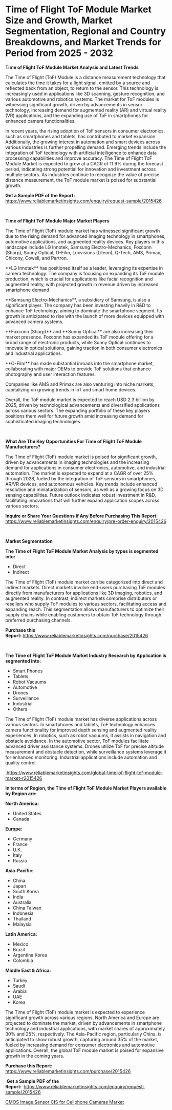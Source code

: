 <p><h1>Time of Flight ToF Module Market Size and Growth, Market Segmentation, Regional and Country Breakdowns, and Market Trends for Period from 2025 -  2032</h1></p><p><strong>Time of Flight ToF Module Market Analysis and Latest Trends</strong></p>
<p><p>The Time of Flight (ToF) Module is a distance measurement technology that calculates the time it takes for a light signal, emitted by a source and reflected back from an object, to return to the sensor. This technology is increasingly used in applications like 3D scanning, gesture recognition, and various automotive and robotics systems. The market for ToF modules is witnessing significant growth, driven by advancements in sensor technology, increasing demand for augmented reality (AR) and virtual reality (VR) applications, and the expanding use of ToF in smartphones for enhanced camera functionalities.</p><p>In recent years, the rising adoption of ToF sensors in consumer electronics, such as smartphones and tablets, has contributed to market expansion. Additionally, the growing interest in automation and smart devices across various industries is further propelling demand. Emerging trends include the integration of ToF technology with artificial intelligence to enhance data processing capabilities and improve accuracy. The Time of Flight ToF Module Market is expected to grow at a CAGR of 11.9% during the forecast period, indicating strong potential for innovation and investment across multiple sectors. As industries continue to recognize the value of precise distance measurement, the ToF module market is poised for substantial growth.</p></p>
<p><strong>Get a Sample PDF of the Report:&nbsp;</strong> <a href="https://www.reliablemarketinsights.com/enquiry/request-sample/2015426?utm_campaign=1512&utm_medium=2&utm_source=Github&utm_content=ia&utm_term=17012025&utm_id=time-of-flight-tof-module">https://www.reliablemarketinsights.com/enquiry/request-sample/2015426</a></p>
<p>&nbsp;</p>
<p><strong>Time of Flight ToF Module Major Market Players</strong></p>
<p><p>The Time of Flight (ToF) module market has witnessed significant growth due to the rising demand for advanced imaging technology in smartphones, automotive applications, and augmented reality devices. Key players in this landscape include LG Innotek, Samsung Electro-Mechanics, Foxconn (Sharp), Sunny Optical, O-Film, Luxvisions (Liteon), Q-Tech, AMS, Primax, Chicony, Cowell, and Partron.</p><p>**LG Innotek** has positioned itself as a leader, leveraging its expertise in camera technology. The company is focusing on expanding its ToF module production, which is crucial for applications like facial recognition and augmented reality, with projected growth in revenue driven by increased smartphone demand.</p><p>**Samsung Electro-Mechanics**, a subsidiary of Samsung, is also a significant player. The company has been investing heavily in R&D to enhance ToF technology, aiming to dominate the smartphone segment. Its growth is anticipated to rise with the launch of more devices equipped with advanced camera systems.</p><p>**Foxconn (Sharp)** and **Sunny Optical** are also increasing their market presence. Foxconn has expanded its ToF module offering for a broad range of electronic products, while Sunny Optical continues to innovate in optical solutions, gaining traction in both consumer electronics and industrial applications.</p><p>**O-Film** has made substantial inroads into the smartphone market, collaborating with major OEMs to provide ToF solutions that enhance photography and user interaction features. </p><p>Companies like AMS and Primax are also venturing into niche markets, capitalizing on growing trends in IoT and smart home devices.</p><p>Overall, the ToF module market is expected to reach USD 2.3 billion by 2025, driven by technological advancements and diversified applications across various sectors. The expanding portfolio of these key players positions them well for future growth amid increasing demand for sophisticated imaging technologies.</p></p>
<p>&nbsp;</p>
<p><strong>What Are The Key Opportunities For Time of Flight ToF Module Manufacturers?</strong></p>
<p><p>The Time of Flight (ToF) module market is poised for significant growth, driven by advancements in imaging technologies and the increasing demand for applications in consumer electronics, automotive, and industrial automation. The market is expected to expand at a CAGR of over 25% through 2028, fueled by the integration of ToF sensors in smartphones, AR/VR devices, and autonomous vehicles. Key trends include enhanced resolution and miniaturization of sensors, as well as a growing focus on 3D sensing capabilities. Future outlook indicates robust investment in R&D, facilitating innovations that will further expand application scopes across various sectors.</p></p>
<p><strong>Inquire or Share Your Questions If Any Before Purchasing This Report:</strong> <a href="https://www.reliablemarketinsights.com/enquiry/pre-order-enquiry/2015426?utm_campaign=1512&utm_medium=2&utm_source=Github&utm_content=ia&utm_term=17012025&utm_id=time-of-flight-tof-module">https://www.reliablemarketinsights.com/enquiry/pre-order-enquiry/2015426</a></p>
<p>&nbsp;</p>
<p><strong>Market Segmentation</strong></p>
<p><strong>The Time of Flight ToF Module Market Analysis by types is segmented into:</strong></p>
<p><ul><li>Direct</li><li>Indirect</li></ul></p>
<p><p>The Time of Flight (ToF) module market can be categorized into direct and indirect markets. Direct markets involve end-users purchasing ToF modules directly from manufacturers for applications like 3D imaging, robotics, and augmented reality. In contrast, indirect markets comprise distributors or resellers who supply ToF modules to various sectors, facilitating access and expanding reach. This segmentation allows manufacturers to optimize their supply chains while enabling customers to obtain ToF technology through preferred purchasing channels.</p></p>
<p><strong>Purchase this Report:&nbsp;</strong><a href="https://www.reliablemarketinsights.com/purchase/2015426?utm_campaign=1512&utm_medium=2&utm_source=Github&utm_content=ia&utm_term=17012025&utm_id=time-of-flight-tof-module">https://www.reliablemarketinsights.com/purchase/2015426</a></p>
<p>&nbsp;</p>
<p><strong>The Time of Flight ToF Module Market Industry Research by Application is segmented into:</strong></p>
<p><ul><li>Smart Phones</li><li>Tablets</li><li>Robot Vacuums</li><li>Automotive</li><li>Drones</li><li>Surveillance</li><li>Industrial</li><li>Others</li></ul></p>
<p><p>The Time of Flight (ToF) module market has diverse applications across various sectors. In smartphones and tablets, ToF technology enhances camera functionality for improved depth sensing and augmented reality experiences. In robotics, such as robot vacuums, it assists in navigation and obstacle avoidance. In the automotive sector, ToF modules facilitate advanced driver assistance systems. Drones utilize ToF for precise altitude measurement and obstacle detection, while surveillance systems leverage it for enhanced monitoring. Industrial applications include automation and quality control.</p></p>
<p><a href="https://www.reliablemarketinsights.com/global-time-of-flight-tof-module-market-r2015426?utm_campaign=1512&utm_medium=2&utm_source=Github&utm_content=ia&utm_term=17012025&utm_id=time-of-flight-tof-module">&nbsp;https://www.reliablemarketinsights.com/global-time-of-flight-tof-module-market-r2015426</a></p>
<p><strong>In terms of Region, the Time of Flight ToF Module Market Players available by Region are:</strong></p>
<p>
    <p> <strong> North America: </strong>
        <ul>
            <li>United States</li>
            <li>Canada</li>
        </ul>
        </p> 
    <p> <strong> Europe: </strong>
        <ul>
            <li>Germany</li>
            <li>France</li>
            <li>U.K.</li>
            <li>Italy</li>
            <li>Russia</li>
        </ul>
        </p> 
    <p> <strong> Asia-Pacific: </strong>
        <ul>
            <li>China</li>
            <li>Japan</li>
            <li>South Korea</li>
            <li>India</li>
            <li>Australia</li>
            <li>China Taiwan</li>
            <li>Indonesia</li>
            <li>Thailand</li>
            <li>Malaysia</li>
        </ul>
        </p> 
    <p> <strong> Latin America: </strong>
        <ul>
            <li>Mexico</li>
            <li>Brazil</li>
            <li>Argentina Korea</li>
            <li>Colombia</li>
        </ul>
        </p> 
    <p> <strong> Middle East & Africa: </strong>
        <ul>
            <li>Turkey</li>
            <li>Saudi</li>
            <li>Arabia</li>
            <li>UAE</li>
            <li>Korea</li>
        </ul>
    </p>
    </p>
<p><p>The Time of Flight (ToF) module market is expected to experience significant growth across various regions. North America and Europe are projected to dominate the market, driven by advancements in smartphone technology and industrial applications, with market shares of approximately 30% and 25%, respectively. The Asia-Pacific region, particularly China, is anticipated to show robust growth, capturing around 35% of the market, fueled by increasing demand for consumer electronics and automotive applications. Overall, the global ToF module market is poised for expansive growth in the coming years.</p></p>
<p><strong>Purchase this Report: </strong><a href="https://www.reliablemarketinsights.com/purchase/2015426?utm_campaign=1512&utm_medium=2&utm_source=Github&utm_content=ia&utm_term=17012025&utm_id=time-of-flight-tof-module">https://www.reliablemarketinsights.com/purchase/2015426</a></p>
<p>&nbsp;<strong>Get a Sample PDF of the Report:&nbsp;&nbsp;</strong><a href="https://www.reliablemarketinsights.com/enquiry/request-sample/2015426?utm_campaign=1512&utm_medium=2&utm_source=Github&utm_content=ia&utm_term=17012025&utm_id=time-of-flight-tof-module">https://www.reliablemarketinsights.com/enquiry/request-sample/2015426</a></p>
<p><strong></strong></p>
<p><p><a href="https://github.com/willjis/Market-Research-Report-List-1/blob/main/cmos-image-sensor-cis-for-cellphone-cameras-market.md?utm_campaign=1512&utm_medium=2&utm_source=Github&utm_content=ia&utm_term=17012025&utm_id=time-of-flight-tof-module">CMOS Image Sensor CIS for Cellphone Cameras Market</a></p></p>